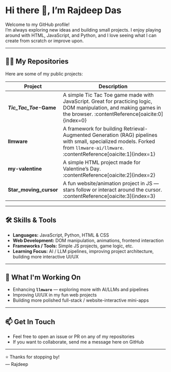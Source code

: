 # Hi there 👋, I’m Rajdeep Das

Welcome to my GitHub profile!  
I’m always exploring new ideas and building small projects. I enjoy playing around with HTML, JavaScript, and Python, and I love seeing what I can create from scratch or improve upon.

---

## 🧑‍💻 My Repositories

Here are some of my public projects:

| Project | Description |
|---|---|
| **_Tic_Tac_Toe_-Game** | A simple Tic Tac Toe game made with JavaScript. Great for practicing logic, DOM manipulation, and making games in the browser. :contentReference[oaicite:0]{index=0} |
| **llmware** | A framework for building Retrieval-Augmented Generation (RAG) pipelines with small, specialized models. Forked from `llmware-ai/llmware`. :contentReference[oaicite:1]{index=1} |
| **my-valentine** | A simple HTML project made for Valentine’s Day. :contentReference[oaicite:2]{index=2} |
| **Star_moving_cursor** | A fun website/animation project in JS — stars follow or interact around the cursor. :contentReference[oaicite:3]{index=3} |

---

## 🛠️ Skills & Tools

- **Languages:** JavaScript, Python, HTML & CSS  
- **Web Development:** DOM manipulation, animations, frontend interaction  
- **Frameworks / Tools:** Simple JS projects, game logic, etc.  
- **Learning Focus:** AI / LLM pipelines, improving project architecture, building more interactive UI/UX  

---

## 🎯 What I'm Working On

- Enhancing **`llmware`** — exploring more with AI/LLMs and pipelines  
- Improving UI/UX in my fun web projects  
- Building more polished full-stack / website-interactive mini-apps  

---

## 📫 Get In Touch

- Feel free to open an issue or PR on any of my repositories  
- If you want to collaborate, send me a message here on GitHub  

---

⭐️ Thanks for stopping by!  
— Rajdeep  

